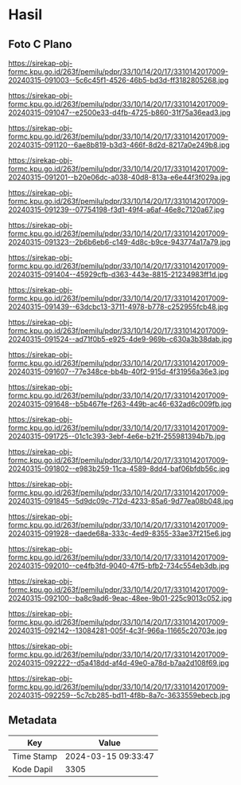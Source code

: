 # Hasil

## Foto C Plano

https://sirekap-obj-formc.kpu.go.id/263f/pemilu/pdpr/33/10/14/20/17/3310142017009-20240315-091003--5c6c45f1-4526-46b5-bd3d-ff3182805268.jpg

https://sirekap-obj-formc.kpu.go.id/263f/pemilu/pdpr/33/10/14/20/17/3310142017009-20240315-091047--e2500e33-d4fb-4725-b860-31f75a36ead3.jpg

https://sirekap-obj-formc.kpu.go.id/263f/pemilu/pdpr/33/10/14/20/17/3310142017009-20240315-091120--6ae8b819-b3d3-466f-8d2d-8217a0e249b8.jpg

https://sirekap-obj-formc.kpu.go.id/263f/pemilu/pdpr/33/10/14/20/17/3310142017009-20240315-091201--b20e06dc-a038-40d8-813a-e6e44f3f029a.jpg

https://sirekap-obj-formc.kpu.go.id/263f/pemilu/pdpr/33/10/14/20/17/3310142017009-20240315-091239--07754198-f3d1-49f4-a6af-46e8c7120a67.jpg

https://sirekap-obj-formc.kpu.go.id/263f/pemilu/pdpr/33/10/14/20/17/3310142017009-20240315-091323--2b6b6eb6-c149-4d8c-b9ce-943774a17a79.jpg

https://sirekap-obj-formc.kpu.go.id/263f/pemilu/pdpr/33/10/14/20/17/3310142017009-20240315-091404--45929cfb-d363-443e-8815-21234983ff1d.jpg

https://sirekap-obj-formc.kpu.go.id/263f/pemilu/pdpr/33/10/14/20/17/3310142017009-20240315-091439--63dcbc13-3711-4978-b778-c252955fcb48.jpg

https://sirekap-obj-formc.kpu.go.id/263f/pemilu/pdpr/33/10/14/20/17/3310142017009-20240315-091524--ad71f0b5-e925-4de9-969b-c630a3b38dab.jpg

https://sirekap-obj-formc.kpu.go.id/263f/pemilu/pdpr/33/10/14/20/17/3310142017009-20240315-091607--77e348ce-bb4b-40f2-915d-4f31956a36e3.jpg

https://sirekap-obj-formc.kpu.go.id/263f/pemilu/pdpr/33/10/14/20/17/3310142017009-20240315-091648--b5b467fe-f263-449b-ac46-632ad6c009fb.jpg

https://sirekap-obj-formc.kpu.go.id/263f/pemilu/pdpr/33/10/14/20/17/3310142017009-20240315-091725--01c1c393-3ebf-4e6e-b21f-255981394b7b.jpg

https://sirekap-obj-formc.kpu.go.id/263f/pemilu/pdpr/33/10/14/20/17/3310142017009-20240315-091802--e983b259-11ca-4589-8dd4-baf06bfdb56c.jpg

https://sirekap-obj-formc.kpu.go.id/263f/pemilu/pdpr/33/10/14/20/17/3310142017009-20240315-091845--5d9dc09c-712d-4233-85a6-9d77ea08b048.jpg

https://sirekap-obj-formc.kpu.go.id/263f/pemilu/pdpr/33/10/14/20/17/3310142017009-20240315-091928--daede68a-333c-4ed9-8355-33ae37f215e6.jpg

https://sirekap-obj-formc.kpu.go.id/263f/pemilu/pdpr/33/10/14/20/17/3310142017009-20240315-092010--ce4fb3fd-9040-47f5-bfb2-734c554eb3db.jpg

https://sirekap-obj-formc.kpu.go.id/263f/pemilu/pdpr/33/10/14/20/17/3310142017009-20240315-092100--ba8c9ad6-9eac-48ee-9b01-225c9013c052.jpg

https://sirekap-obj-formc.kpu.go.id/263f/pemilu/pdpr/33/10/14/20/17/3310142017009-20240315-092142--13084281-005f-4c3f-966a-11665c20703e.jpg

https://sirekap-obj-formc.kpu.go.id/263f/pemilu/pdpr/33/10/14/20/17/3310142017009-20240315-092222--d5a418dd-af4d-49e0-a78d-b7aa2d108f69.jpg

https://sirekap-obj-formc.kpu.go.id/263f/pemilu/pdpr/33/10/14/20/17/3310142017009-20240315-092259--5c7cb285-bd11-4f8b-8a7c-3633559ebecb.jpg


## Metadata

| Key        | Value               |
| ---------- | ------------------- |
| Time Stamp | 2024-03-15 09:33:47 |
| Kode Dapil | 3305                |



